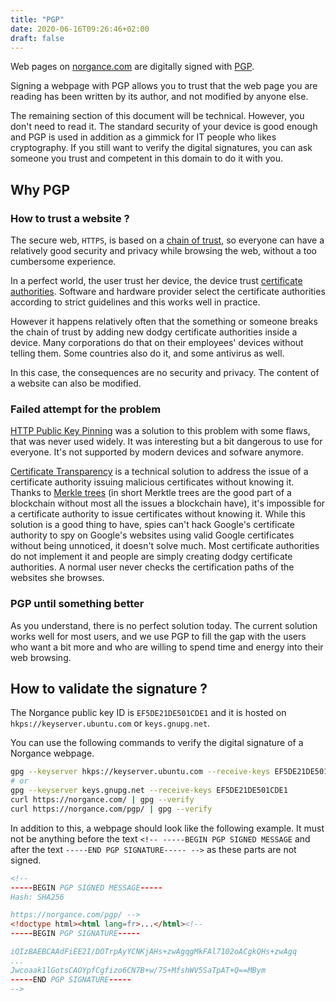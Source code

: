 ```yaml
---
title: "PGP"
date: 2020-06-16T09:26:46+02:00
draft: false
---
```


Web pages on [norgance.com](https://norgance.com) are digitally signed with [PGP](https://en.wikipedia.org/wiki/Pretty_Good_Privacy).

Signing a webpage with PGP allows you to trust that the web page  you are reading has been written by its author, and not modified by anyone else.

The remaining section of this document will be technical. However, you don't need to read it. The standard security of your device is good enough and PGP is used in addition as a gimmick for IT people who likes cryptography. If you still want to verify the digital signatures, you can ask someone you trust and competent in this domain to do it with you.

## Why PGP

### How to trust a website ?

The secure web, `HTTPS`, is based on a [chain of trust](https://en.wikipedia.org/wiki/Chain_of_trust), so everyone can have a relatively good security and privacy while browsing the web, without a too cumbersome experience.

In a perfect world, the user trust her device, the device trust [certificate authorities](https://en.wikipedia.org/wiki/Certificate_authority). Software and hardware provider select the certificate authorities according to strict guidelines and this works well in practice.

However it happens relatively often that the something or someone breaks the chain of trust by adding new dodgy certificate authorities inside a device. Many corporations do that on their employees' devices without telling them. Some countries also do it, and some antivirus as well.

In this case, the consequences are no security and privacy. The content of a website can also be modified.

### Failed attempt for the problem

[HTTP Public Key Pinning](https://en.wikipedia.org/wiki/HTTP_Public_Key_Pinning) was a solution to this problem with some flaws, that was never used widely. It was interesting but a bit dangerous to use for everyone. It's not supported by modern devices and sofware anymore.

[Certificate Transparency](https://en.wikipedia.org/wiki/Certificate_Transparency) is a technical solution to address the issue of a certificate authority issuing malicious certificates without knowing it. Thanks to [Merkle trees](https://en.wikipedia.org/wiki/Merkle_tree) (in short Merktle trees are the good part of a blockchain without most all the issues a blockchain have), it's impossible for a certificate authority to issue certificates without knowing it. While this solution is a good thing to have, spies can't hack Google's certificate authority to spy on Google's websites using valid Google certificates without being unnoticed, it doesn't solve much. Most certificate authorities do not implement it and people are simply creating dodgy certificate authorities. A normal user never checks the certification paths of the websites she browses.

### PGP until something better

As you understand, there is no perfect solution today. The current solution works well for most users, and we use PGP to fill the gap with the users who want a bit more and who are willing to spend time and energy into their web browsing.

## How to validate the signature ?

The Norgance public key ID is `EF5DE21DE501CDE1` and it is hosted on `hkps://keyserver.ubuntu.com` or `keys.gnupg.net`.

You can use the following commands to verify the digital signature of a Norgance webpage.

```sh
gpg --keyserver hkps://keyserver.ubuntu.com --receive-keys EF5DE21DE501CDE1
# or 
gpg --keyserver keys.gnupg.net --receive-keys EF5DE21DE501CDE1
curl https://norgance.com/ | gpg --verify
curl https://norgance.com/pgp/ | gpg --verify
```

In addition to this, a webpage should look like the following example.
It must not be anything before the text `<!-- -----BEGIN PGP SIGNED MESSAGE` and after the text `-----END PGP SIGNATURE----- -->` as these parts are not signed.

```html
<!--
-----BEGIN PGP SIGNED MESSAGE-----
Hash: SHA256

https://norgance.com/pgp/ -->
<!doctype html><html lang=fr>...</html><!--
-----BEGIN PGP SIGNATURE-----

iQIzBAEBCAAdFiEE2I/DOTrpAyYCNKjAHs+zwAgqgMkFAl7102oACgkQHs+zwAgq
...
Jwcoaak1lGotsCAOYpfCgfizo6CN7B+w/7S+MfshWV5SaTpAT+Q==MBym
-----END PGP SIGNATURE-----
-->
```
